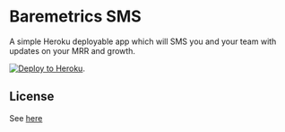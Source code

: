 # Baremetrics SMS

A simple Heroku deployable app which will SMS you and your team with updates on your MRR and growth.

[![Deploy to Heroku](https://www.herokucdn.com/deploy/button.png)](https://heroku.com/deploy).

## License

See [here](LICENSE.txt)